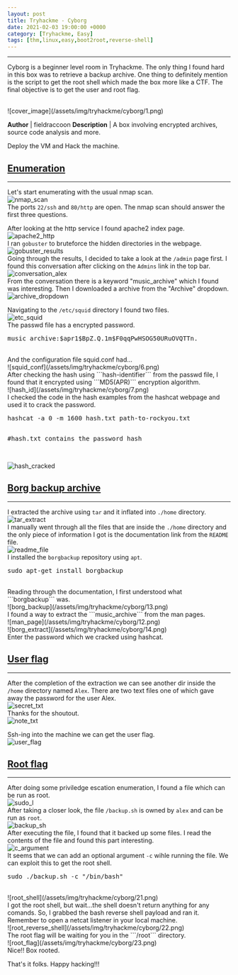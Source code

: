 ```yaml
---
layout: post
title: Tryhackme - Cyborg
date: 2021-02-03 19:00:00 +0000
category: [Tryhackme, Easy]
tags: [thm,linux,easy,boot2root,reverse-shell]
---
```


---
Cyborg is a beginner level room in Tryhackme. The only thing I found hard in this box was to retrieve a backup archive. One thing to definitely mention is the script to get the root shell which made the box more like a CTF. The final objective is to get the user and root flag.

<br>
![cover_image](/assets/img/tryhackme/cyborg/1.png)

**Author** | fieldraccoon
**Description** | A box involving encrypted archives, source code analysis and more.


Deploy the VM and Hack the machine.

## <ins>Enumeration</ins>
---
Let's start enumerating with the usual nmap scan.
<br>
![nmap_scan](/assets/img/tryhackme/cyborg/nmap_scan.png)
<br>
The ports ```22/ssh``` and ```80/http``` are open. The nmap scan should answer the first three questions.

After looking at the http service I found apache2 index page.
<br>
![apache2_http](/assets/img/tryhackme/cyborg/2.png)
<br>
I ran ```gobuster``` to bruteforce the hidden directories in the webpage.
<br>
![gobuster_results](/assets/img/tryhackme/cyborg/3.png)
<br>
Going through the results, I decided to take a look at the ```/admin``` page first. I found this conversation after clicking on the ```Admins``` link in the top bar.
<br>
![conversation_alex](/assets/img/tryhackme/cyborg/4.png)
<br>
From the conversation there is a keyword "music_archive" which I found was interesting. Then I downloaded a archive from the "Archive" dropdown.
<br>
![archive_dropdown](/assets/img/tryhackme/cyborg/9.png)
<br>

Navigating to the ```/etc/squid``` directory I found two files.
<br>
![etc_squid](/assets/img/tryhackme/cyborg/5.png)
<br>
The passwd file has a encrypted password.
<br>
<pre>music_archive:$apr1$BpZ.Q.1m$F0qqPwHSOG50URuOVQTTn.</pre>
<br>
And the configuration file squid.conf had...
<br>
![squid_conf](/assets/img/tryhackme/cyborg/6.png)
<br>
After checking the hash using ```hash-identifier``` from the passwd file, I found that it encrypted using ```MD5(APR)``` encryption algorithm.
<br>
![hash_id](/assets/img/tryhackme/cyborg/7.png)
<br>
I checked the code in the hash examples from the hashcat webpage and used it to crack the password.
<br>
<pre>
hashcat -a 0 -m 1600 hash.txt path-to-rockyou.txt

#hash.txt contains the password hash</pre>
<br>
![hash_cracked](/assets/img/tryhackme/cyborg/8.png)
<br>

## <ins>Borg backup archive</ins>
---
I extracted the archive using ```tar``` and it inflated into ```./home``` directory.
<br>
![tar_extract](/assets/img/tryhackme/cyborg/10.png)
<br>
I manually went through all the files that are inside the ```./home``` directory and the only piece of information I got is the documentation link from the ```README``` file.
<br>
![readme_file](/assets/img/tryhackme/cyborg/11.png)
<br>
I installed the ```borgbackup``` repository using ```apt```.
<br>
<pre>sudo apt-get install borgbackup</pre>
<br>
Reading through the documentation, I first understood what ```borgbackup``` was.
<br>
![borg_backup](/assets/img/tryhackme/cyborg/13.png)
<br>
I found a way to extract the ```music_archive``` from the man pages.
<br>
![man_page](/assets/img/tryhackme/cyborg/12.png)
<br>
![borg_extract](/assets/img/tryhackme/cyborg/14.png)
<br>
Enter the password which we cracked using hashcat.

## <ins>User flag</ins>
---
After the completion of the extraction we can see another dir inside the ```/home``` directory named ```Alex```. There are two text files one of which gave away the password for the user Alex.
<br>
![secret_txt](/assets/img/tryhackme/cyborg/15.png)
<br>
Thanks for the shoutout.
<br>
![note_txt](/assets/img/tryhackme/cyborg/16.png)
<br>

Ssh-ing into the machine we can get the user flag.
<br>
![user_flag](/assets/img/tryhackme/cyborg/17.png)
<br>


## <ins>Root flag</ins>
---
After doing some priviledge escation enumeration, I found a file which can be run as root.
<br>
![sudo_l](/assets/img/tryhackme/cyborg/18.png)
<br>
After taking a closer look, the file ```/backup.sh``` is owned by ```alex``` and can be run as ```root```.
<br>
![backup_sh](/assets/img/tryhackme/cyborg/19.png)
<br>
After executing the file, I found that it backed up some files. I read the contents of the file and found this part interesting.
<br>
![c_argument](/assets/img/tryhackme/cyborg/20.png)
<br>
It seems that we can add an optional argument ```-c``` wihle running the file. We can exploit this to get the root shell.
<br>
<pre>sudo ./backup.sh -c "/bin/bash"</pre>
<br>
![root_shell](/assets/img/tryhackme/cyborg/21.png)
<br>
I got the root shell, but wait...the shell doesn't return anything for any comands. So, I grabbed the bash reverse shell payload and ran it. Remember to open a netcat listener in your local machine.
<br>
![root_reverse_shell](/assets/img/tryhackme/cyborg/22.png)
<br>
The root flag will be waiting for you in the ```/root``` directory.
<br>
![root_flag](/assets/img/tryhackme/cyborg/23.png)
<br>
Nice!! Box rooted.

That's it folks. Happy hacking!!!
